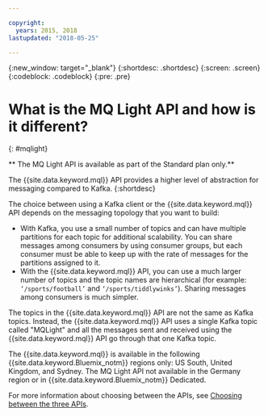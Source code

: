 ```yaml
---

copyright:
  years: 2015, 2018
lastupdated: "2018-05-25"

---
```


{:new_window: target="_blank"}
{:shortdesc: .shortdesc}
{:screen: .screen}
{:codeblock: .codeblock}
{:pre: .pre}

# What is the MQ Light API and how is it different?
{: #mqlight}

** The MQ Light API is available as part of the Standard plan only.**
<br/>

The {{site.data.keyword.mql}} API provides a higher level of abstraction for messaging compared to Kafka.
{:shortdesc}

The choice between using a Kafka client or the {{site.data.keyword.mql}} API depends on the messaging topology that you
want to build:

* With Kafka, you use a small number of topics and can have multiple partitions for each topic for additional scalability. You can share messages among consumers by using consumer groups, but each consumer must be able to keep up with the rate of messages for the partitions assigned to it.
* With the {{site.data.keyword.mql}} API, you can use a much larger number of topics and the topic names are hierarchical (for example: <code>‘/sports/football’</code> and <code>‘/sports/tiddlywinks’</code>). Sharing messages among consumers is much simpler.

The topics in the {{site.data.keyword.mql}} API are not the same
as Kafka topics. Instead, the {{site.data.keyword.mql}} API uses a
single Kafka topic called "MQLight" and all the messages sent and received using the {{site.data.keyword.mql}} API go through that one Kafka topic.

The {{site.data.keyword.mql}} is available in the following
{{site.data.keyword.Bluemix_notm}} regions only: US South, United Kingdom, and Sydney. The MQ Light API not available in the Germany region or in
{{site.data.keyword.Bluemix_notm}} Dedicated.

<!-- begin STAGING ONLY -->
For more information about choosing between the APIs, see [Choosing between the three APIs](/docs/services/MessageHub/messagehub087.html).
<!-- end STAGING ONLY -->

